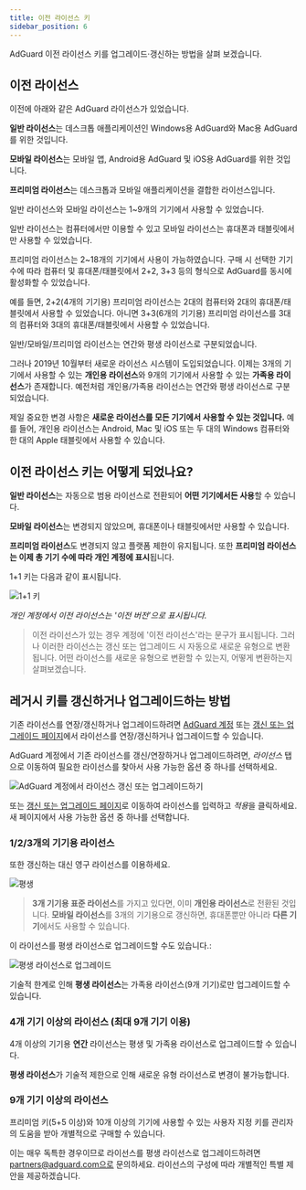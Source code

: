 ```yaml
---
title: 이전 라이선스 키
sidebar_position: 6
---
```


AdGuard 이전 라이선스 키를 업그레이드·갱신하는 방법을 살펴 보겠습니다.

## 이전 라이선스

이전에 아래와 같은 AdGuard 라이선스가 있었습니다.

**일반 라이선스**는 데스크톱 애플리케이션인 Windows용 AdGuard와 Mac용 AdGuard를 위한 것입니다.

**모바일 라이선스**는 모바일 앱, Android용 AdGuard 및 iOS용 AdGuard를 위한 것입니다.

**프리미엄 라이선스**는 데스크톱과 모바일 애플리케이션을 결합한 라이선스입니다.

일반 라이선스와 모바일 라이선스는 1~9개의 기기에서 사용할 수 있었습니다.

일반 라이선스는 컴퓨터에서만 이용할 수 있고 모바일 라이선스는 휴대폰과 태블릿에서만 사용할 수 있었습니다.

프리미엄 라이선스는 2~18개의 기기에서 사용이 가능하였습니다. 구매 시 선택한 기기 수에 따라 컴퓨터 및 휴대폰/태블릿에서 2+2, 3+3 등의 형식으로 AdGuard를 동시에 활성화할 수 있었습니다.

예를 들면, 2+2(4개의 기기용) 프리미엄 라이선스는 2대의 컴퓨터와 2대의 휴대폰/태블릿에서 사용할 수 있었습니다. 아니면 3+3(6개의 기기용) 프리미엄 라이선스를 3대의 컴퓨터와 3대의 휴대폰/태블릿에서 사용할 수 있었습니다.

일반/모바일/프리미엄 라이선스는 연간와 평생 라이선스로 구분되었습니다.

그러나 2019년 10월부터 새로운 라이선스 시스템이 도입되었습니다. 이제는 3개의 기기에서 사용할 수 있는 **개인용 라이선스**와 9개의 기기에서 사용할 수 있는 **가족용 라이선스**가 존재합니다. 예전처럼 개인용/가족용 라이선스는 연간와 평생 라이선스로 구분되었습니다.

제일 중요한 변경 사항은 **새로운 라이선스를 모든 기기에서 사용할 수 있는 것입니다.** 예를 들어, 개인용 라이선스는 Android, Mac 및 iOS 또는 두 대의 Windows 컴퓨터와 한 대의 Apple 태블릿에서 사용할 수 있습니다.

## 이전 라이선스 키는 어떻게 되었나요?

**일반 라이선스**는 자동으로 범용 라이선스로 전환되어 **어떤 기기에서든 사용**할 수 있습니다.

**모바일 라이선스**는 변경되지 않았으며, 휴대폰이나 태블릿에서만 사용할 수 있습니다.

**프리미엄 라이선스**도 변경되지 않고 플랫폼 제한이 유지됩니다. 또한 **프리미엄 라이선스는 이제 총 기기 수에 따라 개인 계정에 표시**됩니다.

1+1 키는 다음과 같이 표시됩니다.

![1+1 키](https://cdn.adtidy.org/blog/new/7rh5nlicense1.png)

*개인 계정에서 이전 라이선스는 '이전 버전’으로 표시됩니다.*
> 이전 라이선스가 있는 경우 계정에 '이전 라이선스'라는 문구가 표시됩니다. 그러나 이러한 라이선스는 갱신 또는 업그레이드 시 자동으로 새로운 유형으로 변환됩니다. 어떤 라이선스를 새로운 유형으로 변환할 수 있는지, 어떻게 변환하는지 살펴보겠습니다.

## 레거시 키를 갱신하거나 업그레이드하는 방법

기존 라이선스를 연장/갱신하거나 업그레이드하려면 [AdGuard 계정](https://adguardaccount.com) 또는 [갱신 또는 업그레이드 페이지](https://adguard.com/renew.html)에서 라이선스를 연장/갱신하거나 업그레이드할 수 있습니다.

AdGuard 계정에서 기존 라이선스를 갱신/연장하거나 업그레이드하려면, *라이선스* 탭으로 이동하여 필요한 라이선스를 찾아서 사용 가능한 옵션 중 하나를 선택하세요.

![AdGuard 계정에서 라이선스 갱신 또는 업그레이드하기](https://cdn.adtidy.org/blog/new/rf4zgklicense2.png)

또는 [갱신 또는 업그레이드 페이지](https://adguard.com/renew.html)로 이동하여 라이선스를 입력하고 *적용*을 클릭하세요. 새 페이지에서 사용 가능한 옵션 중 하나를 선택합니다.

### 1/2/3개의 기기용 라이선스

또한 갱신하는 대신 영구 라이선스를 이용하세요.

![평생](https://cdn.adtidy.org/blog/new/fh5r7upgrade3.png)

> **3개 기기용 표준 라이선스**를 가지고 있다면, 이미 **개인용 라이선스**로 전환된 것입니다. **모바일 라이선스**를 3개의 기기용으로 갱신하면, 휴대폰뿐만 아니라 **다른 기기**에서도 사용할 수 있습니다.

이 라이선스를 평생 라이선스로 업그레이드할 수도 있습니다.:

![평생 라이선스로 업그레이드](https://cdn.adtidy.org/blog/new/7j4l6gupgrade4.png)

기술적 한계로 인해 **평생 라이선스**는 가족용 라이선스(9개 기기)로만 업그레이드할 수 있습니다.

### 4개 기기 이상의 라이선스 (최대 9개 기기 이용)

4개 이상의 기기용 **연간** 라이선스는 평생 및 가족용 라이선스로 업그레이드할 수 있습니다.

**평생 라이선스**가 기술적 제한으로 인해 새로운 유형 라이선스로 변경이 불가능합니다.

### 9개 기기 이상의 라이선스

프리미엄 키(5+5 이상)와 10개 이상의 기기에 사용할 수 있는 사용자 지정 키를 관리자의 도움을 받아 개별적으로 구매할 수 있습니다.

이는 매우 독특한 경우이므로 라이선스를 평생 라이선스로 업그레이드하려면 partners@adguard.com으로 문의하세요. 라이선스의 구성에 따라 개별적인 특별 제안을 제공하겠습니다.
